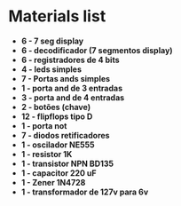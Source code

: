 # Materials list

- **6 - 7 seg display**
- **6 - decodificador (7 segmentos display)**
- **6 - registradores de 4 bits**
- **4 - leds simples**
- **7 - Portas ands simples**
- **1 - porta and de 3 entradas**
- **3 - porta and de 4 entradas**
- **2 - botões (chave)**
- **12 - flipflops tipo D**
- **1 - porta not**
- **7 - diodos retificadores**
- **1 - oscilador NE555**
- **1 - resistor 1K**
- **1 - transistor NPN BD135**
- **1 - capacitor 220 uF**
- **1 - Zener 1N4728**
- **1 - transformador de 127v para 6v**

